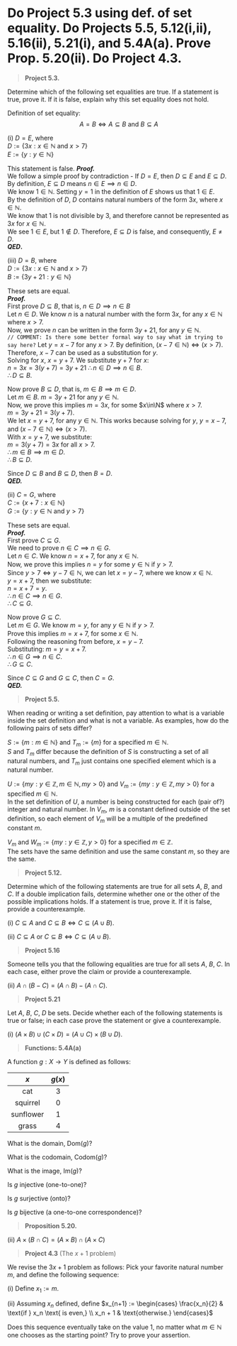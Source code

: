 # Do Project 5.3 using def. of set equality. Do Projects 5.5, 5.12(i,ii), 5.16(ii), 5.21(i), and 5.4A(a). Prove Prop. 5.20(ii). Do Project 4.3. 

> **Project 5.3.**  

Determine which of the following set equalities are true. If a statement is true, prove it. If it is false, explain why this set equality does not hold.

Definition of set equality:
$$A=B \iff A\subseteq B \text{ and } B\subseteq A$$

(i) $D = E$, where  
$D := \{3x : x \in \mathbb{N} \text{ and } x > 7\}$  
$E := \{y : y \in \mathbb{N}\}$  

This statement is false.
***Proof.***    
We follow a simple proof by contradiction - If $D=E$, then $D\subseteq E$ and $E \subseteq D$.  
By definition, $E \subseteq D$ means $n\in E\implies n\in D$.  
We know $1\in\mathbb{N}$. Setting $y=1$ in the definition of $E$ shows us that $1\in E$.  
By the definition of $D$, $D$ contains natural numbers of the form $3x$, where $x\in\mathbb{N}$.  
We know that $1$ is not divisible by 3, and therefore cannot be represented as $3x$ for $x\in\mathbb{N}$.  
We see $1\in E$, but $1\notin D$. Therefore, $E\subseteq D$ is false, and consequently, $E\neq D$.  
***QED*.**

(iii) $D = B$, where  
$D := \{3x : x \in \mathbb{N} \text{ and } x > 7\}$  
$B := \{3y + 21 : y \in \mathbb{N}\}$  

These sets are equal.  
***Proof.***  
First prove $D\subseteq B$, that is, $n\in D \implies n\in B$  
Let $n\in D$. We know $n$ is a natural number with the form $3x$, for any $x\in\mathbb{N}$ where $x>7$.  
Now, we prove $n$ can be written in the form $3y+21$, for any $y\in\mathbb{N}$.  
`// COMMENT: Is there some better formal way to say what im trying to say here?`
Let $y=x-7$ for any $x>7$. By definition, $(x-7\in \mathbb{N})\iff (x>7)$. Therefore, $x-7$ can be used as a substitution for $y$.  
Solving for $x$, $x=y+7$. We substitute $y+7$ for $x$:  
$n=3x=3(y+7)=3y+21$
$\therefore n\in D \implies n\in B$.  
$\therefore D\subseteq B$.  

Now prove $B\subseteq D$, that is, $m\in B \implies m\in D$.  
Let $m\in B$. $m=3y+21$ for any $y\in\mathbb{N}$.  
Now, we prove this implies $m=3x$, for some $x\in\N$ where $x>7$.  
$m=3y+21=3(y+7)$.  
We let $x=y+7$, for any $y\in\mathbb{N}$. This works because solving for $y$, $y=x-7$, and $(x-7\in\mathbb{N})\iff (x>7)$.  
With $x=y+7$, we substitute:  
$m=3(y+7)=3x$ for all $x>7$.  
$\therefore m\in B\implies m\in D$.  
$\therefore B \subseteq D$. 

Since $D\subseteq B$ and $B \subseteq D$, then $B=D$.  
***QED.***

(ii) $C = G$, where  
$C := \{x + 7 : x \in \mathbb{N}\}$  
$G := \{y : y \in \mathbb{N} \text{ and } y > 7\}$  

These sets are equal.  
***Proof.***  
First prove $C\subseteq G$.  
We need to prove $n\in C \implies n\in G$.  
Let $n\in C$. We know $n=x+7$, for any $x\in\mathbb{N}$.  
Now, we prove this implies $n=y$ for some $y\in\mathbb{N}$ if $y>7$.  
Since $y>7 \iff y-7\in \mathbb{N}$, we can let $x=y-7$, where we know $x\in\mathbb{N}$.  
$y=x+7$, then we substitute:  
$n=x+7=y$.  
$\therefore n\in C \implies n\in G$.  
$\therefore C\subseteq G$.  

Now prove $G\subseteq C$.  
Let $m\in G$. We know $m=y$, for any $y\in\mathbb{N}$ if $y>7$.  
Prove this implies $m=x+7$, for some $x\in\mathbb{N}$.  
Following the reasoning from before, $x=y-7$.  
Substituting: $m=y=x+7$.  
$\therefore n\in G \implies n\in C$.  
$\therefore G\subseteq C$.  

Since $C \subseteq G$ and $G \subseteq C$, then $C=G$.  
***QED.***

> **Project 5.5.**  

When reading or writing a set definition, pay attention to what is a variable inside the set definition and what is not a variable. As examples, how do the following pairs of sets differ?

$S := \{m : m \in \mathbb{N}\}$ and $T_m := \{m\}$ for a specified $m \in \mathbb{N}$.  
$S$ and $T_m$ differ because the definition of $S$ is constructing a set of all natural numbers, and $T_m$ just contains one specified element which is a natural number.   

$U := \{my : y \in \mathbb{Z}, m \in \mathbb{N}, my > 0\}$ and $V_m := \{my : y \in \mathbb{Z}, my > 0\}$ for a specified $m \in \mathbb{N}$.  
In the set definition of $U$, a number is being constructed for each (pair of?) integer and natural number. In $V_m$, $m$ is a constant defined outside of the set definition, so each element of $V_m$ will be a multiple of the predefined constant $m$.  
 
$V_m$ and $W_m := \{my : y \in \mathbb{Z}, y > 0\}$ for a specified $m \in \mathbb{Z}$.  
The sets have the same definition and use the same constant $m$, so they are the same.  

> **Project 5.12.**  

Determine which of the following statements are true for all sets $A$, $B$, and $C$. If a double implication fails, determine whether one or the other of the possible implications holds. If a statement is true, prove it. If it is false, provide a counterexample.

(i) $C \subseteq A$ and $C \subseteq B \iff C \subseteq (A \cup B)$.

(ii) $C \subseteq A$ or $C \subseteq B \iff C \subseteq (A \cup B)$.

> **Project 5.16**  

Someone tells you that the following equalities are true for all sets $A$, $B$, $C$. In each case, either prove the claim or provide a counterexample.

(ii) $A \cap (B - C) = (A \cap B) - (A \cap C)$.

> **Project 5.21**

Let $A$, $B$, $C$, $D$ be sets. Decide whether each of the following statements is true or false; in each case prove the statement or give a counterexample.

(i) $(A \times B) \cup (C \times D) = (A \cup C) \times (B \cup D)$.

> **Functions: 5.4A(a)**  

A function $g:X\rightarrow Y$ is defined as follows:  

|    $x$    | $g(x)$ |
| :-------: | :----: |
|    cat    |   3    |
| squirrel  |   0    |
| sunflower |   1    |
|   grass   |   4    |

What is the domain, $\text{Dom}(g)$?  

What is the codomain, $\text{Codom}(g)$?  

What is the image, $\text{Im}(g)$?  

Is $g$ injective (one-to-one)?  

Is $g$ surjective (onto)?  

Is $g$ bijective (a one-to-one correspondence)?  

> **Proposition 5.20.**  

(ii) $A \times (B \cap C) = (A \times B) \cap (A \times C)$  

> **Project 4.3** (The $x + 1$ problem)  

We revise the $3x + 1$ problem as follows: Pick your favorite natural number $m$, and define the following sequence:  

(i) Define $x_1 := m$.  

(ii) Assuming $x_n$ defined, define $x_{n+1} :=   
\begin{cases}  
\frac{x_n}{2} & \text{if } x_n \text{ is even,} \\
x_n + 1 & \text{otherwise.}
\end{cases}$  

Does this sequence eventually take on the value $1$, no matter what $m \in \mathbb{N}$ one chooses as the starting point? Try to prove your assertion.  